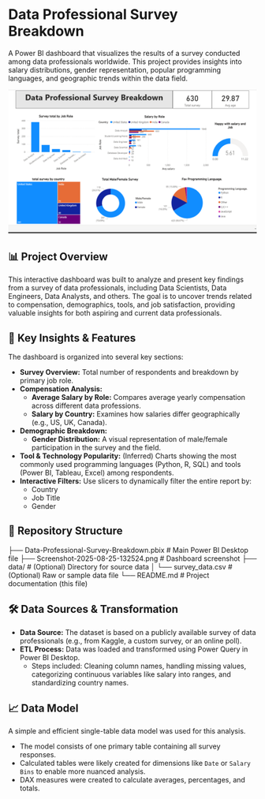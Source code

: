 # Data Professional Survey Breakdown

A Power BI dashboard that visualizes the results of a survey conducted among data professionals worldwide. This project provides insights into salary distributions, gender representation, popular programming languages, and geographic trends within the data field.

![Dashboard Screenshot](dashboard.png)

## 📊 Project Overview

This interactive dashboard was built to analyze and present key findings from a survey of data professionals, including Data Scientists, Data Engineers, Data Analysts, and others. The goal is to uncover trends related to compensation, demographics, tools, and job satisfaction, providing valuable insights for both aspiring and current data professionals.

## 🎯 Key Insights & Features

The dashboard is organized into several key sections:

*   **Survey Overview:** Total number of respondents and breakdown by primary job role.
*   **Compensation Analysis:**
    *   **Average Salary by Role:** Compares average yearly compensation across different data professions.
    *   **Salary by Country:** Examines how salaries differ geographically (e.g., US, UK, Canada).
*   **Demographic Breakdown:**
    *   **Gender Distribution:** A visual representation of male/female participation in the survey and the field.
*   **Tool & Technology Popularity:** (Inferred) Charts showing the most commonly used programming languages (Python, R, SQL) and tools (Power BI, Tableau, Excel) among respondents.
*   **Interactive Filters:** Use slicers to dynamically filter the entire report by:
    *   Country
    *   Job Title
    *   Gender

## 📁 Repository Structure

├── Data-Professional-Survey-Breakdown.pbix # Main Power BI Desktop file
├── Screenshot-2025-08-25-132524.png # Dashboard screenshot
├── data/ # (Optional) Directory for source data
│ └── survey_data.csv # (Optional) Raw or sample data file
└── README.md # Project documentation (this file)


## 🛠️ Data Sources & Transformation

*   **Data Source:** The dataset is based on a publicly available survey of data professionals (e.g., from Kaggle, a custom survey, or an online poll).
*   **ETL Process:** Data was loaded and transformed using Power Query in Power BI Desktop.
    *   Steps included: Cleaning column names, handling missing values, categorizing continuous variables like salary into ranges, and standardizing country names.

## 📈 Data Model

A simple and efficient single-table data model was used for this analysis.
<!-- For a survey analysis, a star schema is often overkill. A single flat table is common. -->

*   The model consists of one primary table containing all survey responses.
*   Calculated tables were likely created for dimensions like `Date` or `Salary Bins` to enable more nuanced analysis.
*   DAX measures were created to calculate averages, percentages, and totals.

